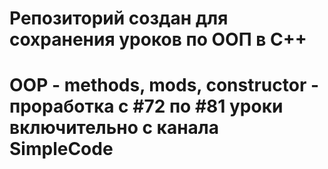 # Репозиторий создан для сохранения уроков по ООП в С++
# OOP - methods, mods, constructor - проработка с #72 по #81 уроки включительно с канала SimpleCode
